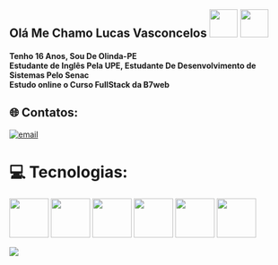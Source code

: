 ##  Olá Me Chamo Lucas Vasconcelos <img src="https://media.tenor.com/1TrOhNMRBysAAAAi/luxray-animated-box-sprite.gif" height="50px" width="50px"> <img src="https://i.pinimg.com/originals/9f/4b/dd/9f4bdd77300ed1c94d2b56dca230d2bd.gif" height="50px" width="50px"> 
#### Tenho 16 Anos, Sou De Olinda-PE<br>Estudante de Inglês Pela UPE, Estudante De Desenvolvimento de Sistemas Pelo Senac<br> Estudo online o Curso FullStack da B7web 

 ## 🌐 Contatos:
[![email](https://img.shields.io/badge/Email-D14836?logo=gmail&logoColor=white)](mailto:lucasvasconcelos6909@gmail.com)
# 💻 Tecnologias:
<img src= "https://images.vexels.com/media/users/3/166383/isolated/preview/6024bc5746d7436c727825dc4fc23c22-icone-de-linguagem-de-programacao-html.png" height="70px" width="70px"> <img src= "https://cdn-icons-png.flaticon.com/512/5968/5968242.png" height="70px" width="70px"> <img src= "https://upload.wikimedia.org/wikipedia/commons/thumb/9/99/Unofficial_JavaScript_logo_2.svg/800px-Unofficial_JavaScript_logo_2.svg.png" height="70px" width="70px">
<img src= "https://img.icons8.com/color/600/c-programming.png" height="70px" width="70px">
<img src= "https://upload.wikimedia.org/wikipedia/commons/thumb/7/73/Ruby_logo.svg/1200px-Ruby_logo.svg.png" height="70px" width="70px">
<img src= "https://logospng.org/download/mysql/mysql-2048.png" height="70px" width="70px">


![](https://github-readme-stats.vercel.app/api/top-langs/?username=y2lucas&theme=shadow_blue&hide_border=false&include_all_commits=false&count_private=false&layout=compact)



